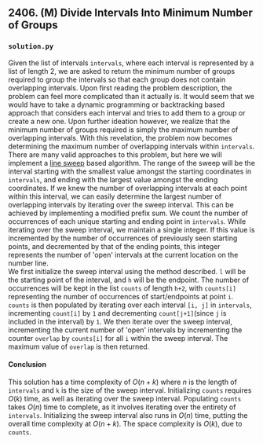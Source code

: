 ## 2406. (M) Divide Intervals Into Minimum Number of Groups

### `solution.py`
Given the list of intervals `intervals`, where each interval is represented by a list of length 2, we are asked to return the minimum number of groups required to group the intervals so that each group does not contain overlapping intervals. Upon first reading the problem description, the problem can feel more complicated than it actually is. It would seem that we would have to take a dynamic programming or backtracking based approach that considers each interval and tries to add them to a group or create a new one. Upon further ideation however, we realize that the minimum number of groups required is simply the maximum number of overlapping intervals. With this revelation, the problem now becomes determining the maximum number of overlapping intervals within `intervals`.  
There are many valid approaches to this problem, but here we will implement a [line sweep](https://en.wikipedia.org/wiki/Sweep_line_algorithm) based algorithm. The range of the sweep will be the interval starting with the smallest value amongst the starting coordinates in `intervals`, and ending with the largest value amongst the ending coordinates. If we knew the number of overlapping intervals at each point within this interval, we can easily determine the largest number of overlapping intervals by iterating over the sweep interval. This can be achieved by implementing a modified prefix sum. We count the number of occurrences of each unique starting and ending point in `intervals`. While iterating over the sweep interval, we maintain a single integer. If this value is incremented by the number of occurrences of previously seen starting points, and decremented by that of the ending points, this integer represents the number of 'open' intervals at the current location on the number line.  
We first initialize the sweep interval using the method described. `l` will be the starting point of the interval, and `h` will be the endpoint. The number of occurrences will be kept in the list `counts` of length `h+2`, with `counts[i]` representing the number of occurrences of start/endpoints at point `i`. `counts` is then populated by iterating over each interval `[i, j]` in `intervals`, incrementing `count[i]` by `1` and decrementing `count[j+1]`(since `j` is included in the interval) by `1`. We then iterate over the sweep interval, incrementing the current number of 'open' intervals by incrementing the counter `overlap` by `counts[i]` for all `i` within the sweep interval. The maximum value of `overlap` is then returned.  

#### Conclusion
This solution has a time complexity of $O(n+k)$ where $n$ is the length of `intervals` and `k` is the size of the sweep interval. Initializing `counts` requires $O(k)$ time, as well as iterating over the sweep interval. Populating `counts` takes $O(n)$ time to complete, as it involves iterating over the entirety of `intervals`. Initializing the sweep interval also runs in $O(n)$ time, putting the overall time complexity at $O(n+k)$. The space complexity is $O(k)$, due to `counts`.  
  

